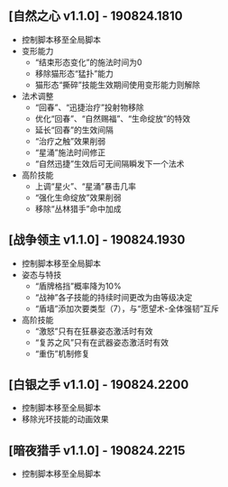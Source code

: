 
## [自然之心 v1.1.0] - 190824.1810
- 控制脚本移至全局脚本
- 变形能力
	- “结束形态变化”的施法时间为0
	- 移除猫形态“猛扑”能力
	- 猫形态“撕碎”技能生效期间使用变形能力则解除
- 法术调整
	- “回春”、“迅捷治疗”投射物移除
	- 优化“回春”、“自然赐福”、“生命绽放”的特效
	- 延长“回春”的生效间隔
	- “治疗之触”效果削弱
	- “星涌”施法时间修正
	- “自然迅捷”生效后可无间隔瞬发下一个法术
- 高阶技能
	- 上调“星火”、“星涌”暴击几率
	- “强化生命绽放”效果削弱
	- 移除“丛林猎手”命中加成

## [战争领主 v1.1.0] - 190824.1930
- 控制脚本移至全局脚本
- 姿态与特技
	- “盾牌格挡”概率降为10%
	- “战神”各子技能的持续时间更改为由等级决定
	- “盾墙”添加次要类型（7），与“愿望术-全体强韧”互斥
- 高阶技能
	- “激怒”只有在狂暴姿态激活时有效
	- “复苏之风”只有在武器姿态激活时有效
	- “重伤”机制修复

## [白银之手 v1.1.0] - 190824.2200
- 控制脚本移至全局脚本
- 移除光环技能的动画效果

## [暗夜猎手 v1.1.0] - 190824.2215
- 控制脚本移至全局脚本
